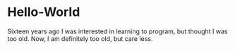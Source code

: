 # Hello-World
Sixteen years ago I was interested in learning to program, but thought I was too old. Now, I am definitely too old, but care less.
